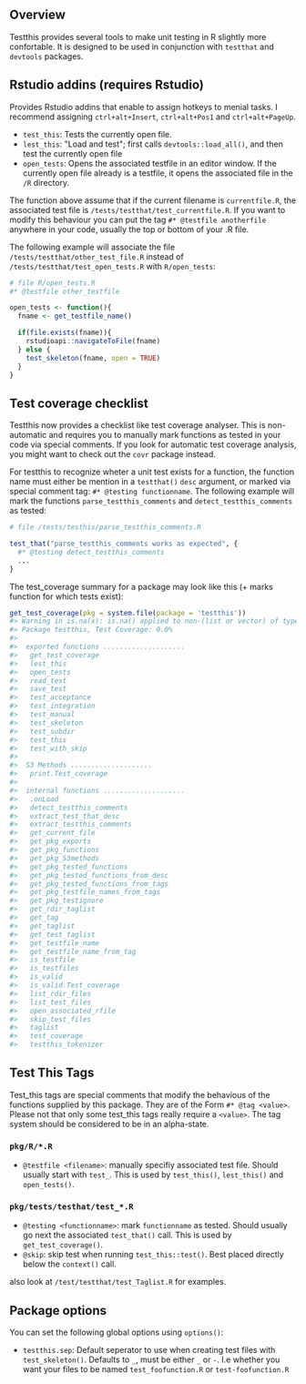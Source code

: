
Overview
--------

Testthis provides several tools to make unit testing in R slightly more confortable. It is designed to be used in conjunction with `testthat` and `devtools` packages.

Rstudio addins (requires Rstudio)
---------------------------------

Provides Rstudio addins that enable to assign hotkeys to menial tasks. I recommend assigning `ctrl+alt+Insert`, `ctrl+alt+Pos1` and `ctrl+alt+PageUp`.

-   `test_this`: Tests the currently open file.
-   `lest_this`: "Load and test"; first calls `devtools::load_all()`, and then test the currently open file
-   `open_tests`: Opens the associated testfile in an editor window. If the currently open file already is a testfile, it opens the associated file in the `/R` directory.

The function above assume that if the current filename is `currentfile.R`, the associated test file is `/tests/testthat/test_currentfile.R`. If you want to modify this behaviour you can put the tag `#* @testfile anotherfile` anywhere in your code, usually the top or bottom of your .R file.

The following example will associate the file `/tests/testthat/other_test_file.R` instead of `/tests/testthat/test_open_tests.R` with `R/open_tests`:

``` r
# file R/open_tests.R
#* @testfile other_testfile

open_tests <- function(){
  fname <- get_testfile_name()

  if(file.exists(fname)){
    rstudioapi::navigateToFile(fname)
  } else {
    test_skeleton(fname, open = TRUE)
  }
}
```

Test coverage checklist
-----------------------

Testthis now provides a checklist like test coverage analyser. This is non-automatic and requires you to manually mark functions as tested in your code via special comments. If you look for automatic test coverage analysis, you might want to check out the `covr` package instead.

For testthis to recognize wheter a unit test exists for a function, the function name must either be mention in a `testthat()` `desc` argument, or marked via special comment tag: `#* @testing functionname`. The following example will mark the functions `parse_testthis_comments` and `detect_testthis_comments` as tested:

``` r
# file /tests/testhis/parse_testthis_comments.R

test_that("parse_testthis_comments works as expected", {
  #* @testing detect_testthis_comments
  ...
}
```

The test\_coverage summary for a package may look like this (+ marks function for which tests exist):

``` r
get_test_coverage(pkg = system.file(package = 'testthis'))
#> Warning in is.na(x): is.na() applied to non-(list or vector) of type 'NULL'
#> Package testthis, Test Coverage: 0.0%
#>  
#>  exported functions ....................                   
#>   get_test_coverage
#>   lest_this        
#>   open_tests       
#>   read_test        
#>   save_test        
#>   test_acceptance  
#>   test_integration 
#>   test_manual      
#>   test_skeleton    
#>   test_subdir      
#>   test_this        
#>   test_with_skip   
#> 
#>  S3 Methods ....................                     
#>   print.Test_coverage
#> 
#>  internal functions ....................                                    
#>   .onLoad                           
#>   detect_testthis_comments          
#>   extract_test_that_desc            
#>   extract_testthis_comments         
#>   get_current_file                  
#>   get_pkg_exports                   
#>   get_pkg_functions                 
#>   get_pkg_S3methods                 
#>   get_pkg_tested_functions          
#>   get_pkg_tested_functions_from_desc
#>   get_pkg_tested_functions_from_tags
#>   get_pkg_testfile_names_from_tags  
#>   get_pkg_testignore                
#>   get_rdir_taglist                  
#>   get_tag                           
#>   get_taglist                       
#>   get_test_taglist                  
#>   get_testfile_name                 
#>   get_testfile_name_from_tag        
#>   is_testfile                       
#>   is_testfiles                      
#>   is_valid                          
#>   is_valid.Test_coverage            
#>   list_rdir_files                   
#>   list_test_files                   
#>   open_associated_rfile             
#>   skip_test_files                   
#>   taglist                           
#>   test_coverage                     
#>   testthis_tokenizer
```

Test This Tags
--------------

Test\_this tags are special comments that modify the behavious of the functions supplied by this package. They are of the Form `#* @tag <value>`. Please not that only some test\_this tags really require a `<value>`. The tag system should be considered to be in an alpha-state.

### `pkg/R/*.R`

-   `@testfile <filename>`: manually specifiy associated test file. Should usually start with `test_`. This is used by `test_this()`, `lest_this()` and `open_tests()`.

### `pkg/tests/testhat/test_*.R`

-   `@testing <functionname>`: mark `functionname` as tested. Should usually go next the associated `test_that()` call. This is used by `get_test_coverage()`.
-   `@skip`: skip test when running `test_this::test()`. Best placed directly below the `context()` call.

also look at `/test/testthat/test_Taglist.R` for examples.

Package options
---------------

You can set the following global options using `options()`:

-   `testthis.sep`: Default seperator to use when creating test files with `test_skeleton()`. Defaults to `_`, must be either `_` or `-`. I.e whether you want your files to be named `test_foofunction.R` or `test-foofunction.R`
